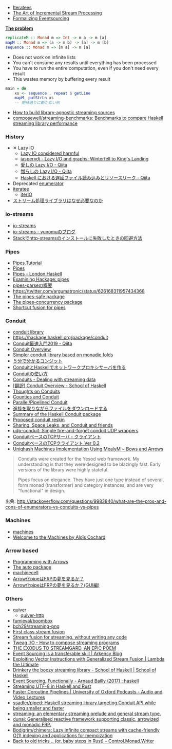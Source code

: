 * [Iteratees](https://ro-che.info/ccc/15)
* [The Art of Incremental Stream Processing](http://mth.io/talks/streams/)
* [Formalizing Eventsourcing](http://www.corecursion.net/post/2017-01-01-Formalizing_Eventsourcing)

[**The problem**](http://www.scs.stanford.edu/14sp-cs240h/slides/pipes-slides.html#(3))

```haskell
replicateM :: Monad m => Int -> m a -> m [a]
mapM :: Monad m => (a -> m b) -> [a] -> m [b]
sequence :: Monad m => [m a] -> m [a]
```

* Does not work on infinite lists
* You can't consume any results until everything has been processed
* You have to run the entire computation, even if you don't need every result
* This wastes memory by buffering every result

```haskell
main = do
    xs <- sequence . repeat $ getLine
    mapM_ putStrLn xs
    -- 期待通りに動かない例
```

* [How to build library-agnostic streaming sources](http://www.haskellforall.com/2014/11/how-to-build-library-agnostic-streaming.html)
* [composewell/streaming-benchmarks: Benchmarks to compare Haskell streaming library performance](https://github.com/composewell/streaming-benchmarks)

### History
* ✕ Lazy IO
    * [Lazy IO considered harmful](https://sites.google.com/site/haskell/notes/lazy-io-considered-harmful-way-to-go-left-fold-enumerator)
    * [jaspervdj - Lazy I/O and graphs: Winterfell to King's Landing](https://jaspervdj.be/posts/2017-01-17-lazy-io-graphs.html)
    * [愛しの Lazy I/O - Qiita](http://qiita.com/nobsun/items/a0fc3b987f013e9649f0)
    * [憎らしの Lazy I/O - Qiita](http://qiita.com/nobsun/items/a20b9621d5ea4b3937ce)
    * [Haskell における遅延ファイル読み込みとリソースリーク - Qiita](https://qiita.com/satosystems/items/c1c0feef87345a9df69d)
* Deprecated [enumerator](https://hackage.haskell.org/package/enumerator)
* [iteratee](https://hackage.haskell.org/package/iteratee)
    * [iterIO](https://hackage.haskell.org/package/iterIO)
* [ストリーム処理ライブラリはなぜ必要なのか](https://docs.google.com/document/d/17CDvq00OgRjvSgRnQz3pLEYPF4246LtIBbx6-7w9fmo)

### io-streams
* [io-streams](http://hackage.haskell.org/package/io-streams)
* [io-streams - yunomuのブログ](http://yunomu.hatenablog.jp/entry/2013/09/22/160859)
* [Stackでhttp-streamsのインストールに失敗したときの回避方法](http://qiita.com/kuy/items/f106c75a246a62503572)

### Pipes
* [Pipes.Tutorial](https://hackage.haskell.org/package/pipes/docs/Pipes-Tutorial.html)
* [Pipes](http://www.scs.stanford.edu/14sp-cs240h/slides/pipes-slides.html)
* [Pipes - London Haskell](https://www.youtube.com/watch?v=2jdJGdA7AYs)
* [Examining Hackage: pipes](http://jozefg.bitbucket.org/posts/2015-06-01-pipes.html)
* [pipes-parseの概要](http://qiita.com/hiratara/items/88ffab011f6e93a88f64)
* <https://twitter.com/argumatronic/status/626168311957434368>
* [The pipes-safe package](https://hackage.haskell.org/package/pipes-safe)
* [The pipes-concurrency package](https://hackage.haskell.org/package/pipes-concurrency)
* [Shortcut fusion for pipes](http://www.haskellforall.com/2014/01/stream-fusion-for-pipes.html)

### Conduit
* [conduit library](https://haskell-lang.org/library/conduit)
* <https://hackage.haskell.org/package/conduit>
* [Conduit最速入門2019 - Qiita](https://qiita.com/as_capabl/items/3684a470ac9f49e5243e)
* [Conduit Overview](https://www.fpcomplete.com/user/snoyberg/library-documentation/conduit-overview)
* [Simpler conduit library based on monadic folds](http://newartisans.com/2014/06/simpler-conduit-library/)
* [５分で分かるコンジット](http://melpon.org/yesodbookjp/conduit)
* [ConduitとHaskellでネットワークプロキシサーバを作る](http://tanakh.jp/posts/2012-07-01-conduit-0.5.html)
* [Conduitの使い方](http://qiita.com/siphilia_rn/items/f3d8d83496a8eab65274)
* [Conduits - Dealing with streaming data](http://none.io/posts/2014-07-03-Conduits---Dealing-with-streaming-data.html)
* [[翻訳] Conduit Overview - School of Haskell](http://qiita.com/alpha22jp/items/0d634b0bb9f4ccb0cd05)
* [Thoughts on Conduits](http://neilmitchell.blogspot.jp/2015/07/thoughts-on-conduits.html)
* [Counties and Conduit](http://levischuck.com/posts/2015-07-26-counties-and-conduit.html)
* [Parallel/Pipelined Conduit](http://neilmitchell.blogspot.jp/2015/07/parallelpipelined-conduit.html)
* [進捗を取りながらファイルをダウンロードする](http://qiita.com/techno-tanoC/items/39fdc32f3c8f79a26183)
* [Summary of the Haskell Conduit package](http://haskell.zcourts.com/io/2013/12/27/introduction-to-conduit/)
* [Proposed conduit reskin](http://www.snoyman.com/blog/2016/09/proposed-conduit-reskin)
* [Sharing, Space Leaks, and Conduit and friends](http://www.well-typed.com/blog/2016/09/sharing-conduit/)
* [udp-conduit: Simple fire-and-forget conduit UDP wrappers](https://hackage.haskell.org/package/udp-conduit)
* [ConduitベースのTCPサーバ・クライアント](http://qiita.com/yutasth/items/9e2040c9f2206360c85f)
* [ConduitベースのTCPクライアント Ver 0.2](http://qiita.com/yutasth/items/53b6c57d872abe45d087)
* [Uniqhash Machines Implementation Using MealyM ~ Bows and Arrows](http://sordina.github.io/blog/2016/11/06/1478354235-uniqhash_machines_implementation.html)

> Conduits were created for the Yesod web framework. My understanding is that they were designed to be blazingly fast. Early versions of the library were highly stateful.
>
> Pipes focus on elegance. They have just one type instead of several, form monad (transformer) and category instances, and are very "functional" in design.

出典: <http://stackoverflow.com/questions/9983840/what-are-the-pros-and-cons-of-enumerators-vs-conduits-vs-pipes>

### Machines
* [machines](http://hackage.haskell.org/package/machines)
* [Welcome to the Machines by Aloïs Cochard](https://www.youtube.com/watch?v=sEfn_x245mE&index=7&list=PL9Z-JgiTsOYTdi91N_DlcpWqkCYvMrhA4)

### Arrow based
* [Programming with Arrows](http://www.cse.chalmers.se/~rjmh/afp-arrows.pdf)
* [The auto package](http://hackage.haskell.org/package/auto)
* [machinecell](http://hackage.haskell.org/package/machinecell)
* [Arrow化pipeはFRPの夢を見るか？](http://qiita.com/as_capabl/items/cefef00635031a540dd3)
* [Arrow化pipeはFRPの夢を見るか？(GUI編)](http://qiita.com/as_capabl/items/11751da09f9257864692)

### Others
* [quiver](http://hackage.haskell.org/package/quiver)
  * [quiver-http](https://hackage.haskell.org/package/quiver-http)
* [fumieval/boombox](https://github.com/fumieval/boombox)
* [bch29/streaming-png](https://github.com/bch29/streaming-png)
* [First class stream fusion](http://www.yesodweb.com/blog/2016/02/first-class-stream-fusion)
* [Stream fusion for streaming, without writing any code](http://twanvl.nl/blog/haskell/streaming-vector)
* [Tweag I/O - How to compose streaming programs](http://www.tweag.io/posts/2017-10-05-streaming2.html)
* [THE EXODUS TO STREAMGARD, AN EPIC POEM](http://www.tweag.io/posts/2017-11-01-streaming-and-foldl.html)
* [Event Sourcing is a transferable skill \| Arkency Blog](https://blog.arkency.com/event-sourcing-is-a-transferable-skill/)
* [Exploiting Vector Instructions with Generalized Stream Fusion \| Lambda the Ultimate](http://lambda-the-ultimate.org/node/5485)
* [Drinkery the boozy streaming library - School of Haskell | School of Haskell](https://www.schoolofhaskell.com/user/fumieval/drinkery-the-boozy-streaming-library)
* [Event Sourcing, Functionally - Arnaud Bailly (2017) : haskell](https://www.reddit.com/r/haskell/comments/94timd/event_sourcing_functionally_arnaud_bailly_2017/)
* [Streaming UTF-8 in Haskell and Rust](https://www.fpcomplete.com/blog/2018/07/streaming-utf8-haskell-rust)
* [Faster Coroutine Pipelines \| University of Oxford Podcasts - Audio and Video Lectures](http://podcasts.ox.ac.uk/faster-coroutine-pipelines)
* [ssadler/piped: Haskell streaming library targeting Conduit API while being smaller and faster](https://github.com/ssadler/piped)
* [streaming: an elementary streaming prelude and general stream type.](https://hackage.haskell.org/package/streaming)
* [dunai: Generalised reactive framework supporting classic, arrowized and monadic FRP.](https://hackage.haskell.org/package/dunai-0.6.0)
* [Bodigrim/chimera: Lazy infinite compact streams with cache-friendly O(1) indexing and applications for memoization](https://github.com/Bodigrim/chimera)
* [Back to old tricks .. (or, baby steps in Rust) – Control.Monad.Writer](https://donsbot.wordpress.com/2020/07/04/back-to-old-tricks-or-baby-steps-in-rust/amp/)
